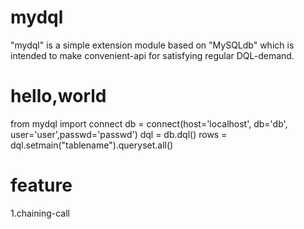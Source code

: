 # mydql
"mydql" is a simple extension module based on "MySQLdb" which is intended to make convenient-api for satisfying regular DQL-demand.
# hello,world
from mydql import connect
db = connect(host='localhost', db='db', user='user',passwd='passwd')
dql = db.dql()
rows = dql.setmain("tablename").queryset.all()
# feature
1.chaining-call
